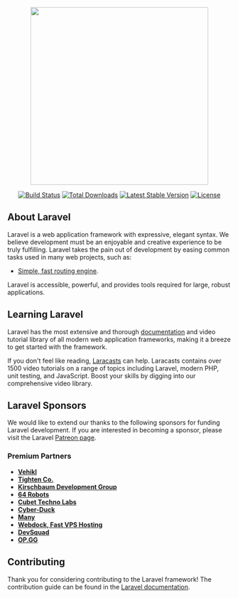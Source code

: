 <p align="center"><a href="https://laravel.com" target="_blank"><img src="https://raw.githubusercontent.com/laravel/art/master/logo-lockup/5%20SVG/2%20CMYK/1%20Full%20Color/laravel-logolockup-cmyk-red.svg" width="400"></a></p>

<p align="center">
<a href="https://travis-ci.org/laravel/framework"><img src="https://travis-ci.org/laravel/framework.svg" alt="Build Status"></a>
<a href="https://packagist.org/packages/laravel/framework"><img src="https://poser.pugx.org/laravel/framework/d/total.svg" alt="Total Downloads"></a>
<a href="https://packagist.org/packages/laravel/framework"><img src="https://poser.pugx.org/laravel/framework/v/stable.svg" alt="Latest Stable Version"></a>
<a href="https://packagist.org/packages/laravel/framework"><img src="https://poser.pugx.org/laravel/framework/license.svg" alt="License"></a>
</p>

## About Laravel

Laravel is a web application framework with expressive, elegant syntax. We believe development must be an enjoyable and creative experience to be truly fulfilling. Laravel takes the pain out of development by easing common tasks used in many web projects, such as:

- [Simple, fast routing engine](https://s-abasnezhad.ir).


Laravel is accessible, powerful, and provides tools required for large, robust applications.

## Learning Laravel

Laravel has the most extensive and thorough [documentation](https://s-abasnezhad.ir) and video tutorial library of all modern web application frameworks, making it a breeze to get started with the framework.

If you don't feel like reading, [Laracasts](https://s-abasnezhad.ir) can help. Laracasts contains over 1500 video tutorials on a range of topics including Laravel, modern PHP, unit testing, and JavaScript. Boost your skills by digging into our comprehensive video library.

## Laravel Sponsors

We would like to extend our thanks to the following sponsors for funding Laravel development. If you are interested in becoming a sponsor, please visit the Laravel [Patreon page](https://s-abasnezhad.ir).

### Premium Partners

- **[Vehikl](https://s-abasnezhad.ir)**
- **[Tighten Co.](https://s-abasnezhad.ir)**
- **[Kirschbaum Development Group](https://s-abasnezhad.ir)**
- **[64 Robots](https://s-abasnezhad.ir)**
- **[Cubet Techno Labs](https://s-abasnezhad.ir)**
- **[Cyber-Duck](https://s-abasnezhad.ir)**
- **[Many](https://www.many.co.uk)**
- **[Webdock, Fast VPS Hosting](https://s-abasnezhad.ir)**
- **[DevSquad](https://s-abasnezhad.ir)**
- **[OP.GG](https://s-abasnezhad.ir)**

## Contributing

Thank you for considering contributing to the Laravel framework! The contribution guide can be found in the [Laravel documentation](https://s-abasnezhad.ir).


